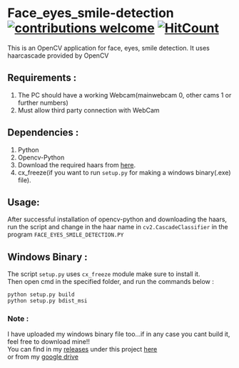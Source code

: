 # Face_eyes_smile-detection[![contributions welcome](https://img.shields.io/badge/contributions-welcome-brightgreen.svg?style=flat)](https://github.com/dwyl/esta/issues)  [![HitCount](http://hits.dwyl.io/ASH1998/android-digit-recogniser.svg)](http://hits.dwyl.io/ASH1998/android-digit-recogniser)
This is an OpenCV application for face, eyes, smile detection. It uses haarcascade provided by OpenCV

## Requirements :
1. The PC should have a working Webcam(mainwebcam 0, other cams 1 or further numbers)
2. Must allow third party connection with WebCam

## Dependencies :
1. Python     
2. Opencv-Python
3. Download the required haars from [here](https://github.com/opencv/opencv/tree/master/data/haarcascades).     
4. cx_freeze(if you want to run `setup.py` for making a windows binary(.exe) file).

## Usage:
After successful installation of opencv-python and downloading the haars, run the script and change in the haar name in `cv2.CascadeClassifier` in the program `FACE_EYES_SMILE_DETECTION.PY`

## Windows Binary : 
The script `setup.py` uses `cx_freeze` module make sure to install it.    
Then open cmd in the specified folder, and run the commands below :
```
python setup.py build
python setup.py bdist_msi
```
### Note : 
I have uploaded my windows binary file too...if in any case you cant build it, feel free to download mine!!     
You can find in my [releases](https://github.com/ASH1998/Face_eyes_smile-detection/releases) under this project [here](https://github.com/ASH1998/Face_eyes_smile-detection/releases/download/V1.01/Face.Eyes.Smile.Detection-0.1-amd64.msi)      
or from my [google drive](https://drive.google.com/open?id=0B1wREOeURNTcUjNCWXhHaGtPTlE)
